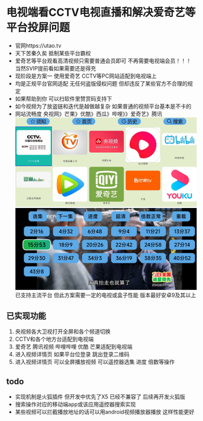 # 电视端看CCTV电视直播和解决爱奇艺等平台投屏问题
- 官网https://utao.tv
- 天下苦秦久矣  抵制某些平台霸权
- 爱奇艺等平台观看高清视频只需要普通会员即可 不再需要电视端会员！！！ 当然SVIP提前看如果需要还是得充
- 现阶段是方案一 使用爱奇艺 CCTV等PC网站适配到电视端上
- 均是正规平台官网适配 无任何盗版侵权问题 但却违反了某些官方不合理的规定
- 如果帮助到你 可以扫软件里赞赏码支持下
- 如今视频为了放盗链和迭代是越做越复杂 如果普通的视频平台基本是不卡的
- 网站流畅度 央视网》芒果》优酷》西瓜》哔哩》》爱奇艺》腾讯
 ![首页](img/home.jpg)
 ![demo](img/demo.jpg)
已支持主流平台 但此方案需要一定的电视或盒子性能 版本最好安卓9及其以上

## 已实现功能
1.  央视频各大卫视打开全屏和各个频道切换
2.  CCTV和各个地方台适配到电视端
3. 爱奇艺 腾讯视频 哔哩哔哩 优酷 芒果适配到电视端
4.  进入视频详情页 如果平台位登录 跳出登录二维码
5.  进入视频详情页 可以全屏播放视频 可以遥控器选集 进度 倍数等操作
## todo
- 实现机制是火狐插件 但开发中优先了X5 已经不兼容了 后续再开发火狐版
- 搜索操作对应的移动端app或该应用遥控器搜索实现 
- 某些视频可以拦截播放地址的话可以用android视频播放器播放 这样性能更好



